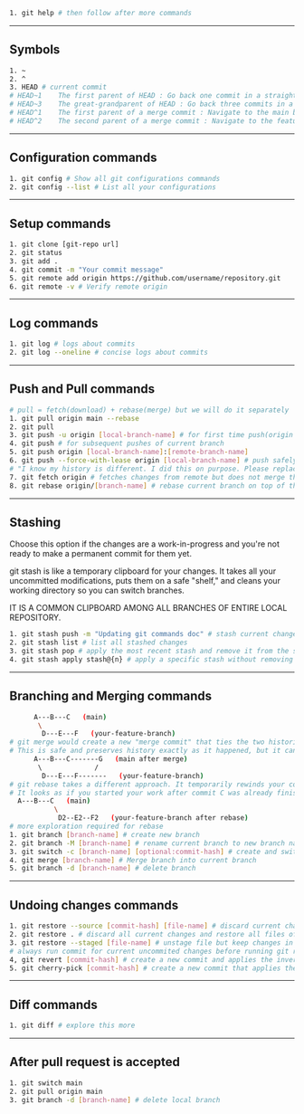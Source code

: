 ```bash
1. git help # then follow after more commands
```
--------------------------------------------------------------------
## Symbols
```bash
1. ~ 
2. ^ 
3. HEAD # current commit
# HEAD~1	The first parent of HEAD : Go back one commit in a straight line.
# HEAD~3	The great-grandparent of HEAD : Go back three commits in a straight line.
# HEAD^1	The first parent of a merge commit : Navigate to the main branch side of a merge.
# HEAD^2	The second parent of a merge commit : Navigate to the feature branch side of a merge.
```
--------------------------------------------------------------------
## Configuration commands
```bash
1. git config # Show all git configurations commands
2. git config --list # List all your configurations
```
--------------------------------------------------------------------
## Setup commands
```bash
1. git clone [git-repo url]
2. git status
3. git add .
4. git commit -m "Your commit message"
5. git remote add origin https://github.com/username/repository.git
6. git remote -v # Verify remote origin
```
--------------------------------------------------------------------
## Log commands
```bash
1. git log # logs about commits
2. git log --oneline # concise logs about commits
```
--------------------------------------------------------------------
## Push and Pull commands
```bash
# pull = fetch(download) + rebase(merge) but we will do it separately
1. git pull origin main --rebase
2. git pull
3. git push -u origin [local-branch-name] # for first time push(origin is the default name for the remote), upsert upstream counterpart of this branch, each branch needs to be set up separately
4. git push # for subsequent pushes of current branch
5. git push origin [local-branch-name]:[remote-branch-name]
6. git push --force-with-lease origin [local-branch-name] # push safely, if remote branch has been updated, it will refuse to push, then we will need to pull, merge, resolve conflicts and then push again
# "I know my history is different. I did this on purpose. Please replace your branch with my new, cleaner version.", works in fast forward rule where normal push won't
7. git fetch origin # fetches changes from remote but does not merge them, it updates the remote tracking branches
8. git rebase origin/[branch-name] # rebase current branch on top of the fetched remote tracking branch
```
--------------------------------------------------------------------
## Stashing
Choose this option if the changes are a work-in-progress and you're not ready to make a permanent commit for them yet.

git stash is like a temporary clipboard for your changes. It takes all your uncommitted modifications, puts them on a safe "shelf," and cleans your working directory so you can switch branches.

IT IS A COMMON CLIPBOARD AMONG ALL BRANCHES OF ENTIRE LOCAL REPOSITORY.
```bash
1. git stash push -m "Updating git commands doc" # stash current changes with message on top of stash stack, for 
2. git stash list # list all stashed changes
3. git stash pop # apply the most recent stash and remove it from the stash stack
4. git stash apply stash@{n} # apply a specific stash without removing it from the stash stack
```
--------------------------------------------------------------------
## Branching and Merging commands
```bash
      A---B---C   (main)
       \
        D---E---F   (your-feature-branch)
# git merge would create a new "merge commit" that ties the two histories together.
# This is safe and preserves history exactly as it happened, but it can make the project log look complex and cluttered with merge commits.
      A---B---C-------G   (main after merge)
       \             /
        D---E---F-------   (your-feature-branch)
# git rebase takes a different approach. It temporarily rewinds your commits (D, E, F), updates your branch with the latest commits from main, and then replays your commits one-by-one on top of the latest version of main.
# It looks as if you started your work after commit C was already finished. The commits D2, E2, and F2 contain the same file changes as D, E, F, but they are new commits with different SHA-1 hashes.
  A---B---C   (main)
           \
            D2--E2--F2   (your-feature-branch after rebase)
# more exploration required for rebase
1. git branch [branch-name] # create new branch
2. git branch -M [branch-name] # rename current branch to new branch name
3. git switch -c [branch-name] [optional:commit-hash] # create and switch to new branch with specific commit, if exist then just switch
4. git merge [branch-name] # Merge branch into current branch
5. git branch -d [branch-name] # delete branch
```
--------------------------------------------------------------------
## Undoing changes commands
```bash
1. git restore --source [commit-hash] [file-name] # discard current changes and restore file of last commit
2. git restore . # discard all current changes and restore all files of last commit
3. git restore --staged [file-name] # unstage file but keep changes in working directory, if mistakenly added to staging area
# always run commit for current uncommited changes before running git revert
4, git revert [commit-hash] # create a new commit and applies the inverse of the changes from the target commit.
5. git cherry-pick [commit-hash] # create a new commit that applies the changes introduced by an existing commit from same/another branch, this is copy-paste of commit
```
--------------------------------------------------------------------
## Diff commands
```bash
1. git diff # explore this more
```
--------------------------------------------------------------------
## After pull request is accepted
```bash
1. git switch main
2. git pull origin main
3. git branch -d [branch-name] # delete local branch
```